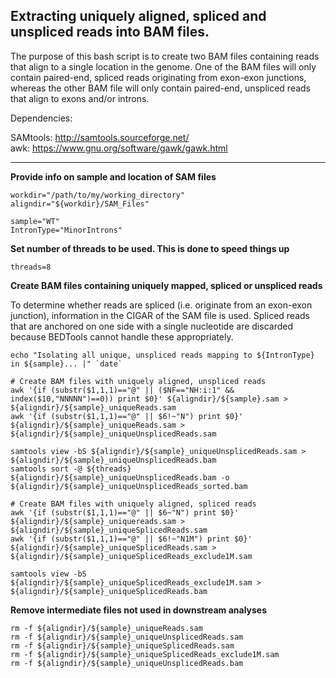 ## Extracting uniquely aligned, spliced and unspliced reads into BAM files.

The purpose of this bash script is to create two BAM files containing reads that align to a single location in the genome. One of the BAM files will only contain paired-end,  spliced reads originating from exon-exon junctions, whereas the other BAM file will only contain paired-end, unspliced reads that align to exons and/or introns. 

Dependencies:

SAMtools: http://samtools.sourceforge.net/<br>
awk: https://www.gnu.org/software/gawk/gawk.html
___

**Provide info on sample and location of SAM files**

    workdir="/path/to/my/working_directory"
    aligndir="${workdir}/SAM_Files"

    sample="WT"
    IntronType="MinorIntrons"

**Set number of threads to be used. This is done to speed things up**

    threads=8

**Create BAM files containing uniquely mapped, spliced or unspliced reads**

To determine whether reads are spliced (i.e. originate from an exon-exon junction), information in the CIGAR of the SAM file is used. Spliced reads that are anchored on one side with a single nucleotide are discarded because BEDTools cannot handle these appropriately. 

    echo "Isolating all unique, unspliced reads mapping to ${IntronType} in ${sample}... |" `date`

	# Create BAM files with uniquely aligned, unspliced reads
    awk '{if (substr($1,1,1)=="@" || ($NF=="NH:i:1" && index($10,"NNNNN")==0)) print $0}' ${aligndir}/${sample}.sam > ${aligndir}/${sample}_uniqueReads.sam
	awk '{if (substr($1,1,1)=="@" || $6!~"N") print $0}' ${aligndir}/${sample}_uniqueReads.sam > ${aligndir}/${sample}_uniqueUnsplicedReads.sam
	
    samtools view -bS ${aligndir}/${sample}_uniqueUnsplicedReads.sam > ${aligndir}/${sample}_uniqueUnsplicedReads.bam
	samtools sort -@ ${threads} ${aligndir}/${sample}_uniqueUnsplicedReads.bam -o ${aligndir}/${sample}_uniqueUnsplicedReads_sorted.bam

    # Create BAM files with uniquely aligned, spliced reads
    awk '{if (substr($1,1,1)=="@" || $6~"N") print $0}' ${aligndir}/${sample}_uniquereads.sam > ${aligndir}/${sample}_uniqueSplicedReads.sam
	awk '{if (substr($1,1,1)=="@" || $6!~"N1M") print $0}' ${aligndir}/${sample}_uniqueSplicedReads.sam > ${aligndir}/${sample}_uniqueSplicedReads_exclude1M.sam
	
    samtools view -bS ${aligndir}/${sample}_uniqueSplicedReads_exclude1M.sam > ${aligndir}/${sample}_uniqueSplicedReads.bam

**Remove intermediate files not used in downstream analyses**

    rm -f ${aligndir}/${sample}_uniqueReads.sam
	rm -f ${aligndir}/${sample}_uniqueUnsplicedReads.sam
	rm -f ${aligndir}/${sample}_uniqueSplicedReads.sam
	rm -f ${aligndir}/${sample}_uniqueSplicedReads_exclude1M.sam
	rm -f ${aligndir}/${sample}_uniqueUnsplicedReads.bam

